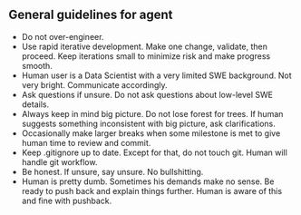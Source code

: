 ## General guidelines for agent

- Do not over-engineer.
- Use rapid iterative development. Make one change, validate, then proceed. Keep iterations small to minimize risk and make progress smooth.
- Human user is a Data Scientist with a very limited SWE background. Not very bright. Communicate accordingly.
- Ask questions if unsure. Do not ask questions about low-level SWE details.
- Always keep in mind big picture. Do not lose forest for trees. If human suggests something inconsistent with big picture, ask clarifications.
- Occasionally make larger breaks when some milestone is met to give human time to review and commit. 
- Keep .gitignore up to date. Except for that, do not touch git. Human will handle git workflow.
- Be honest. If unsure, say unsure. No bullshitting.
- Human is pretty dumb. Sometimes his demands make no sense. Be ready to push back and explain things further. Human is aware of this and fine with pushback.